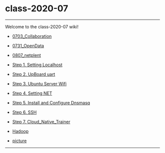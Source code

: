# class-2020-07

* * *

Welcome to the class-2020-07 wiki!

- [0703_Collaboration](https://github.com/xuan103/class-2020-07/wiki/0703_Collaboration)

- [0731_OpenData](https://github.com/xuan103/class-2020-07/wiki/0731_OpenData)

- [0807_netplent](https://github.com/xuan103/class-2020-07/wiki/0807_netplent/_edit)

- [Step 1. Setting Localhost](https://github.com/xuan103/class-2020-07/wiki/Step-1.-Setting-Localhost)

- [Step 2. UpBoard uart](https://github.com/xuan103/class-2020-07/wiki/Step-2.-UpBoard-uart)

- [Step 3. Ubuntu Server Wifi](https://github.com/xuan103/class-2020-07/wiki/Step-3.-Ubuntu-Server-Wifi)

- [Step 4. Setting NET](https://github.com/xuan103/class-2020-07/wiki/Step-4.-Setting-NET)

- [Step 5. Install and Configure Dnsmasq](https://github.com/xuan103/class-2020-07/wiki/Step-5.-Install-and-Configure-Dnsmasq)

- [Step 6. SSH](https://github.com/xuan103/class-2020-07/wiki/Step-6.-SSH)

- [Step 7. Cloud_Native_Trainer](https://github.com/xuan103/class-2020-07/wiki/Step-7.-Cloud_Native_Trainer)

- [Hadoop](https://github.com/xuan103/class-2020-07/wiki/Hadoop)

- [picture](https://docs.google.com/presentation/d/1lRImSeSoKqBV68Y-TpE_s_rsmElz_JbAiFWU9J16Byw/edit?usp=sharing)

* * *
